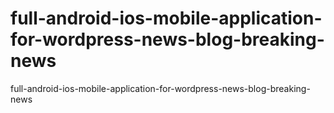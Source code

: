 # full-android-ios-mobile-application-for-wordpress-news-blog-breaking-news
 full-android-ios-mobile-application-for-wordpress-news-blog-breaking-news
